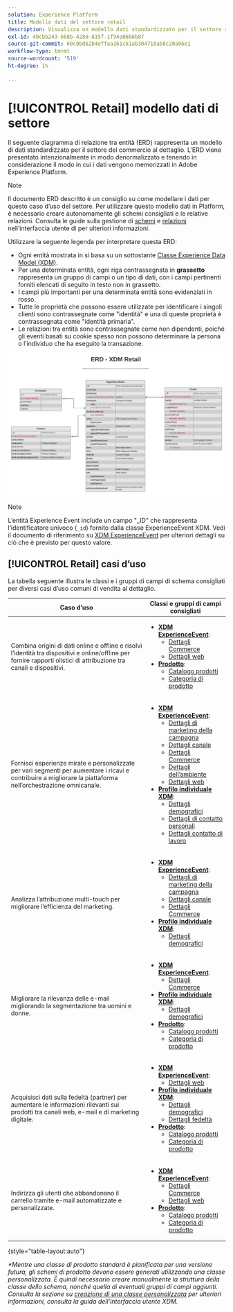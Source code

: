```yaml
---
solution: Experience Platform
title: Modello dati del settore retail
description: Visualizza un modello dati standardizzato per il settore retail, compatibile con Experience Data Model (XDM) per l’utilizzo in Adobe Experience Platform.
exl-id: 40cbb243-668b-4280-815f-1f94a06b6b87
source-git-commit: 60c0bd62b4effaa161c61ab304718ab8c20a06e1
workflow-type: tm+mt
source-wordcount: '519'
ht-degree: 1%

---
```


# [!UICONTROL Retail] modello dati di settore

Il seguente diagramma di relazione tra entità (ERD) rappresenta un modello di dati standardizzato per il settore del commercio al dettaglio. L&#39;ERD viene presentato intenzionalmente in modo denormalizzato e tenendo in considerazione il modo in cui i dati vengono memorizzati in Adobe Experience Platform.

>[!NOTE]
>
>Il documento ERD descritto è un consiglio su come modellare i dati per questo caso d’uso del settore. Per utilizzare questo modello dati in Platform, è necessario creare autonomamente gli schemi consigliati e le relative relazioni. Consulta le guide sulla gestione di [schemi](../../ui/resources/schemas.md) e [relazioni](../../tutorials/relationship-ui.md) nell’interfaccia utente di per ulteriori informazioni.

Utilizzare la seguente legenda per interpretare questa ERD:

* Ogni entità mostrata in si basa su un sottostante [Classe Experience Data Model (XDM)](../composition.md#class).
* Per una determinata entità, ogni riga contrassegnata in **grassetto** rappresenta un gruppo di campi o un tipo di dati, con i campi pertinenti forniti elencati di seguito in testo non in grassetto.
* I campi più importanti per una determinata entità sono evidenziati in rosso.
* Tutte le proprietà che possono essere utilizzate per identificare i singoli clienti sono contrassegnate come &quot;identità&quot; e una di queste proprietà è contrassegnata come &quot;identità primaria&quot;.
* Le relazioni tra entità sono contrassegnate come non dipendenti, poiché gli eventi basati su cookie spesso non possono determinare la persona o l’individuo che ha eseguito la transazione.

![](../../images/industries/retail.png)

>[!NOTE]
>
>L’entità Experience Event include un campo &quot;_ID&quot; che rappresenta l’identificatore univoco (`_id`) fornito dalla classe ExperienceEvent XDM. Vedi il documento di riferimento su [XDM ExperienceEvent](../../classes/experienceevent.md) per ulteriori dettagli su ciò che è previsto per questo valore.

## [!UICONTROL Retail] casi d’uso

La tabella seguente illustra le classi e i gruppi di campi di schema consigliati per diversi casi d’uso comuni di vendita al dettaglio.

| Caso d’uso | Classi e gruppi di campi consigliati |
| --- | --- |
| Combina origini di dati online e offline e risolvi l’identità tra dispositivi e online/offline per fornire rapporti olistici di attribuzione tra canali e dispositivi. | <ul><li>**[XDM ExperienceEvent](../../classes/experienceevent.md)**:<ul><li>[Dettagli Commerce](../../field-groups/event/commerce-details.md)</li><li>[Dettagli web](../../field-groups/event/web-details.md)</li></ul></li><li>**[Prodotto](../../classes/product.md)**:<ul><li>[Catalogo prodotti](../../field-groups/product/product-catalog.md)</li><li>[Categoria di prodotto](../../field-groups/product/product-category.md)</li></ul></li></ul> |
| Fornisci esperienze mirate e personalizzate per vari segmenti per aumentare i ricavi e contribuire a migliorare la piattaforma nell’orchestrazione omnicanale. | <ul><li>**[XDM ExperienceEvent](../../classes/experienceevent.md)**:<ul><li>[Dettagli di marketing della campagna](../../field-groups/event/campaign-marketing-details.md)</li><li>[Dettagli canale](../../field-groups/event/channel-details.md)</li><li>[Dettagli Commerce](../../field-groups/event/commerce-details.md)</li><li>[Dettagli dell’ambiente](../../field-groups/event/environment-details.md)</li><li>[Dettagli web](../../field-groups/event/web-details.md)</li></ul></li><li>**[Profilo individuale XDM](../../classes/individual-profile.md)**:<ul><li>[Dettagli demografici](../../field-groups/profile/demographic-details.md)</li><li>[Dettagli di contatto personali](../../field-groups/profile/personal-contact-details.md)</li><li>[Dettagli contatto di lavoro](../../field-groups/profile/work-contact-details.md)</li></ul></li></ul> |
| Analizza l’attribuzione multi-touch per migliorare l’efficienza del marketing. | <ul><li>**[XDM ExperienceEvent](../../classes/experienceevent.md)**:<ul><li>[Dettagli di marketing della campagna](../../field-groups/event/campaign-marketing-details.md)</li><li>[Dettagli canale](../../field-groups/event/channel-details.md)</li><li>[Dettagli Commerce](../../field-groups/event/commerce-details.md)</li></ul></li><li>**[Profilo individuale XDM](../../classes/individual-profile.md)**:<ul><li>[Dettagli demografici](../../field-groups/profile/demographic-details.md)</li></ul></li></ul> |
| Migliorare la rilevanza delle e-mail migliorando la segmentazione tra uomini e donne. | <ul><li>**[XDM ExperienceEvent](../../classes/experienceevent.md)**:<ul><li>[Dettagli Commerce](../../field-groups/event/commerce-details.md)</li></ul></li><li>**[Profilo individuale XDM](../../classes/individual-profile.md)**:<ul><li>[Dettagli demografici](../../field-groups/profile/demographic-details.md)</li></ul></li><li>**[Prodotto](../../classes/product.md)**:<ul><li>[Catalogo prodotti](../../field-groups/product/product-catalog.md)</li><li>[Categoria di prodotto](../../field-groups/product/product-category.md)</li></ul></li></ul> |
| Acquisisci dati sulla fedeltà (partner) per aumentare le informazioni rilevanti sui prodotti tra canali web, e-mail e di marketing digitale. | <ul><li>**[XDM ExperienceEvent](../../classes/experienceevent.md)**:<ul><li>[Dettagli web](../../field-groups/event/web-details.md)</li></ul></li><li>**[Profilo individuale XDM](../../classes/individual-profile.md)**:<ul><li>[Dettagli demografici](../../field-groups/profile/demographic-details.md)</li><li>[Dettagli fedeltà](../../field-groups/profile/loyalty-details.md)</li></ul></li><li>**[Prodotto](../../classes/product.md)**:<ul><li>[Catalogo prodotti](../../field-groups/product/product-catalog.md)</li><li>[Categoria di prodotto](../../field-groups/product/product-category.md)</li></ul></li></ul> |
| Indirizza gli utenti che abbandonano il carrello tramite e-mail automatizzate e personalizzate. | <ul><li>**[XDM ExperienceEvent](../../classes/experienceevent.md)**:<ul><li>[Dettagli Commerce](../../field-groups/event/commerce-details.md)</li><li>[Dettagli web](../../field-groups/event/web-details.md)</li></ul></li><li>**[Prodotto](../../classes/product.md)**:<ul><li>[Catalogo prodotti](../../field-groups/product/product-catalog.md)</li><li>[Categoria di prodotto](../../field-groups/product/product-category.md)</li></ul></li></ul> |

{style="table-layout:auto"}

*\*Mentre una classe di prodotto standard è pianificata per una versione futura, gli schemi di prodotto devono essere generati utilizzando una classe personalizzata. È quindi necessario creare manualmente la struttura della classe dello schema, nonché quella di eventuali gruppi di campi aggiunti. Consulta la sezione su [creazione di una classe personalizzata](../../ui/resources/classes.md#create) per ulteriori informazioni, consulta la guida dell’interfaccia utente XDM.*
